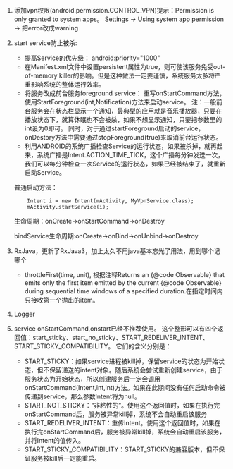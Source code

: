 1. 添加vpn权限(android.permission.CONTROL_VPN)提示：Permission is only granted to system apps。
    Settings -> Using system app permission -> 把error改成warning
2. start service防止被杀:
    - 提高Service的优先级：
       <!-- 为防止Service被系统回收，可以尝试通过提高服务的优先级解决，1000是最高优先级，数字越小，优先级越低 -->
       android:priority="1000"
    - 在Manifest.xml文件中设置persistent属性为true，则可使该服务免受out-of-memory killer的影响。但是这种做法一定要谨慎，系统服务太多将严重影响系统的整体运行效率。
    - 将服务改成前台服务foreground service：
       重写onStartCommand方法，使用StartForeground(int,Notification)方法来启动service。
       注：一般前台服务会在状态栏显示一个通知，最典型的应用就是音乐播放器，只要在播放状态下，就算休眠也不会被杀，如果不想显示通知，只要把参数里的int设为0即可。
       同时，对于通过startForeground启动的service，onDestory方法中需要通过stopForeground(true)来取消前台运行状态。
    - 利用ANDROID的系统广播检查Service的运行状态，如果被杀掉，就再起来，系统广播是Intent.ACTION_TIME_TICK，这个广播每分钟发送一次，我们可以每分钟检查一次Service的运行状态，如果已经被结束了，就重新启动Service。

    普通启动方法：
    ```
        Intent i = new Intent(mActivity, MyVpnService.class);
        mActivity.startService(i);
    ```
    生命周期：onCreate->onStartCommand->onDestroy

    bindService生命周期:onCreate->onBind->onUnbind->onDestroy

3. RxJava，更新了RxJava3，加上太久不用java基本忘光了用法，用到哪个记哪个
    - throttleFirst(time, unit), 根据注释Returns an {@code Observable} that emits only the first item emitted by the current {@code Observable} during sequential
 time windows of a specified duration.在指定时间内只接收第一个抛出的item。

4. Logger

5. service onStartCommand,onstart已经不推荐使用。
这个整形可以有四个返回值：start_sticky、start_no_sticky、START_REDELIVER_INTENT、START_STICKY_COMPATIBILITY。
它们的含义分别是：
      - START_STICKY：如果service进程被kill掉，保留service的状态为开始状态，但不保留递送的intent对象。随后系统会尝试重新创建service，由于服务状态为开始状态，所以创建服务后一定会调用onStartCommand(Intent,int,int)方法。如果在此期间没有任何启动命令被传递到service，那么参数Intent将为null。
      - START_NOT_STICKY：“非粘性的”。使用这个返回值时，如果在执行完onStartCommand后，服务被异常kill掉，系统不会自动重启该服务
      - START_REDELIVER_INTENT：重传Intent。使用这个返回值时，如果在执行完onStartCommand后，服务被异常kill掉，系统会自动重启该服务，并将Intent的值传入。
      - START_STICKY_COMPATIBILITY：START_STICKY的兼容版本，但不保证服务被kill后一定能重启。

